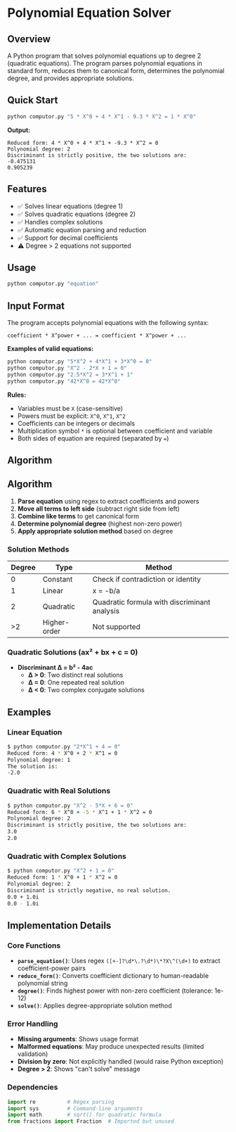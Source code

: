 # Polynomial Equation Solver

## Overview
A Python program that solves polynomial equations up to degree 2 (quadratic equations). The program parses polynomial equations in standard form, reduces them to canonical form, determines the polynomial degree, and provides appropriate solutions.

## Quick Start

```bash
python computor.py "5 * X^0 + 4 * X^1 - 9.3 * X^2 = 1 * X^0"
```

**Output:**
```
Reduced form: 4 * X^0 + 4 * X^1 + -9.3 * X^2 = 0
Polynomial degree: 2
Discriminant is strictly positive, the two solutions are:
-0.475131
0.905239
```

## Features

- ✅ Solves linear equations (degree 1)
- ✅ Solves quadratic equations (degree 2) 
- ✅ Handles complex solutions
- ✅ Automatic equation parsing and reduction
- ✅ Support for decimal coefficients
- ⚠️ Degree > 2 equations not supported

## Usage
```bash
python computor.py "equation"
```

## Input Format

The program accepts polynomial equations with the following syntax:

```
coefficient * X^power + ... = coefficient * X^power + ...
```

**Examples of valid equations:**
```bash
python computor.py "5*X^2 + 4*X^1 + 3*X^0 = 0"
python computor.py "X^2 - 2*X + 1 = 0" 
python computor.py "2.5*X^2 = 3*X^1 + 1"
python computor.py "42*X^0 = 42*X^0"
```

**Rules:**
- Variables must be `X` (case-sensitive)
- Powers must be explicit: `X^0`, `X^1`, `X^2`
- Coefficients can be integers or decimals
- Multiplication symbol `*` is optional between coefficient and variable
- Both sides of equation are required (separated by `=`)

## Algorithm

## Algorithm

1. **Parse equation** using regex to extract coefficients and powers
2. **Move all terms to left side** (subtract right side from left)
3. **Combine like terms** to get canonical form
4. **Determine polynomial degree** (highest non-zero power)
5. **Apply appropriate solution method** based on degree

### Solution Methods

| Degree | Type | Method |
|--------|------|--------|
| 0 | Constant | Check if contradiction or identity |
| 1 | Linear | x = -b/a |
| 2 | Quadratic | Quadratic formula with discriminant analysis |
| >2 | Higher-order | Not supported |

### Quadratic Solutions (ax² + bx + c = 0)

- **Discriminant Δ = b² - 4ac**
  - **Δ > 0**: Two distinct real solutions
  - **Δ = 0**: One repeated real solution  
  - **Δ < 0**: Two complex conjugate solutions

## Examples

### Linear Equation
```bash
$ python computor.py "2*X^1 + 4 = 0"
Reduced form: 4 * X^0 + 2 * X^1 = 0
Polynomial degree: 1
The solution is:
-2.0
```

### Quadratic with Real Solutions
```bash
$ python computor.py "X^2 - 5*X + 6 = 0"
Reduced form: 6 * X^0 + -5 * X^1 + 1 * X^2 = 0
Polynomial degree: 2
Discriminant is strictly positive, the two solutions are:
3.0
2.0
```

### Quadratic with Complex Solutions
```bash
$ python computor.py "X^2 + 1 = 0"
Reduced form: 1 * X^0 + 1 * X^2 = 0
Polynomial degree: 2
Discriminant is strictly negative, no real solution.
0.0 + 1.0i
0.0 - 1.0i
```

## Implementation Details

### Core Functions

- **`parse_equation()`**: Uses regex `([+-]?\d*\.?\d*)\*?X\^(\d+)` to extract coefficient-power pairs
- **`reduce_form()`**: Converts coefficient dictionary to human-readable polynomial string
- **`degree()`**: Finds highest power with non-zero coefficient (tolerance: 1e-12)
- **`solve()`**: Applies degree-appropriate solution method

### Error Handling

- **Missing arguments**: Shows usage format
- **Malformed equations**: May produce unexpected results (limited validation)
- **Division by zero**: Not explicitly handled (would raise Python exception)
- **Degree > 2**: Shows "can't solve" message

### Dependencies
```python
import re          # Regex parsing
import sys         # Command-line arguments  
import math        # sqrt() for quadratic formula
from fractions import Fraction  # Imported but unused
```